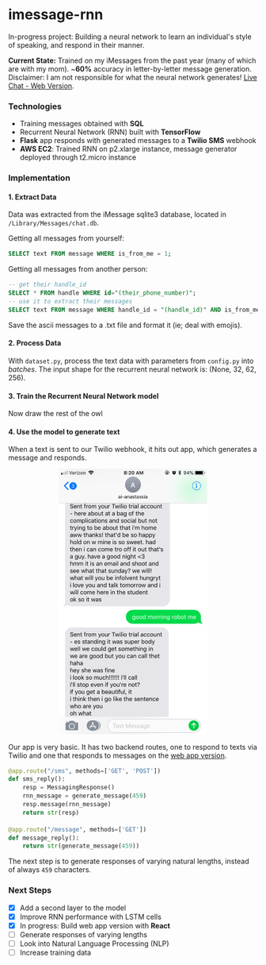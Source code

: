 # imessage-rnn

In-progress project: Building a neural network to learn an individual's style of speaking, and respond in their manner.

**Current State:**
Trained on my iMessages from the past year (many of which are with my mom). ~**60%** accuracy in letter-by-letter message generation. Disclaimer: I am not responsible for what the neural network generates!
[Live Chat - Web Version](http://imessage-chatbot.anastassia.io/).

### Technologies

* Training messages obtained with **SQL**
* Recurrent Neural Network (RNN) built with **TensorFlow**
* **Flask** app responds with generated messages to a **Twilio SMS** webhook
* **AWS EC2**: Trained RNN on p2.xlarge instance, message generator deployed through t2.micro instance

### Implementation


#### 1. Extract Data

Data was extracted from the iMessage sqlite3 database, located in `/Library/Messages/chat.db`.

Getting all messages from yourself:
```sql
SELECT text FROM message WHERE is_from_me = 1;
```

Getting all messages from another person:
```sql
-- get their handle_id
SELECT * FROM handle WHERE id="(their_phone_number)";
-- use it to extract their messages
SELECT text FROM message WHERE handle_id = "(handle_id)" AND is_from_me = 0;
```

Save the ascii messages to a .txt file and format it (ie; deal with emojis).

#### 2. Process Data

With `dataset.py`, process the text data with parameters from `config.py` into _batches_. The input shape for the recurrent neural network is: (None, 32, 62, 256).

#### 3. Train the Recurrent Neural Network model

Now draw the rest of the owl

#### 4. Use the model to generate text

When a text is sent to our Twilio webhook, it hits out app, which generates a message and responds.

<p align="center">
<img src="/docs/message_ai.png" alt="Drawing" style="width: 300px;"/>
</p>

Our app is very basic. It has two backend routes, one to respond to texts via Twilio and one that responds to messages on the [web app version](http://imessage-chatbot.anastassia.io/).

```python
@app.route("/sms", methods=['GET', 'POST'])
def sms_reply():
    resp = MessagingResponse()
    rnn_message = generate_message(459)
    resp.message(rnn_message)
    return str(resp)

@app.route("/message", methods=['GET'])
def message_reply():
    return str(generate_message(459))
```

The next step is to generate responses of varying natural lengths, instead of always `459` characters.

### Next Steps

- [x] Add a second layer to the model
- [x] Improve RNN performance with LSTM cells
- [x] In progress: Build web app version with **React**
- [ ] Generate responses of varying lengths
- [ ] Look into Natural Language Processing (NLP)
- [ ] Increase training data
